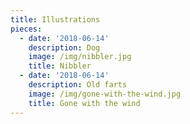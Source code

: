```yaml
---
title: Illustrations
pieces:
  - date: '2018-06-14'
    description: Dog
    image: /img/nibbler.jpg
    title: Nibbler
  - date: '2018-06-14'
    description: Old farts
    image: /img/gone-with-the-wind.jpg
    title: Gone with the wind
---
```



